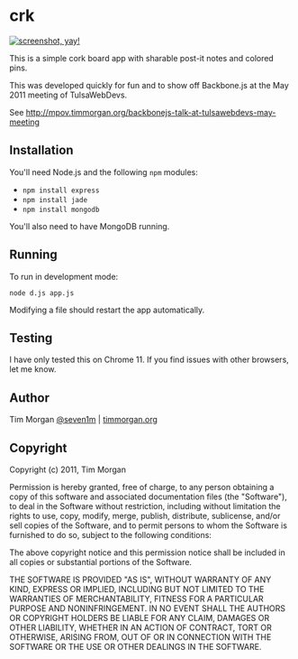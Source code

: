 # crk

[![screenshot, yay!][2]][1]

This is a simple cork board app with sharable post-it notes and colored pins.

This was developed quickly for fun and to show off Backbone.js at the May 2011 meeting of TulsaWebDevs.

See http://mpov.timmorgan.org/backbonejs-talk-at-tulsawebdevs-may-meeting

[1]: http://www.flickr.com/photos/timothymorgan/5667660671/
[2]: http://farm6.static.flickr.com/5146/5667660671_46e5ac4072.jpg

## Installation

You'll need Node.js and the following `npm` modules:

* `npm install express`
* `npm install jade`
* `npm install mongodb`

You'll also need to have MongoDB running.

## Running

To run in development mode:

    node d.js app.js

Modifying a file should restart the app automatically.

## Testing

I have only tested this on Chrome 11. If you find issues with other browsers, let me know.

## Author

Tim Morgan [@seven1m](http://twitter.com/seven1m) | [timmorgan.org](http://timmorgan.org)

## Copyright

Copyright (c) 2011, Tim Morgan

Permission is hereby granted, free of charge, to any person obtaining a copy
of this software and associated documentation files (the "Software"), to deal
in the Software without restriction, including without limitation the rights
to use, copy, modify, merge, publish, distribute, sublicense, and/or sell
copies of the Software, and to permit persons to whom the Software is
furnished to do so, subject to the following conditions:

The above copyright notice and this permission notice shall be included in
all copies or substantial portions of the Software.

THE SOFTWARE IS PROVIDED "AS IS", WITHOUT WARRANTY OF ANY KIND, EXPRESS OR
IMPLIED, INCLUDING BUT NOT LIMITED TO THE WARRANTIES OF MERCHANTABILITY,
FITNESS FOR A PARTICULAR PURPOSE AND NONINFRINGEMENT. IN NO EVENT SHALL THE
AUTHORS OR COPYRIGHT HOLDERS BE LIABLE FOR ANY CLAIM, DAMAGES OR OTHER
LIABILITY, WHETHER IN AN ACTION OF CONTRACT, TORT OR OTHERWISE, ARISING FROM,
OUT OF OR IN CONNECTION WITH THE SOFTWARE OR THE USE OR OTHER DEALINGS IN
THE SOFTWARE.
